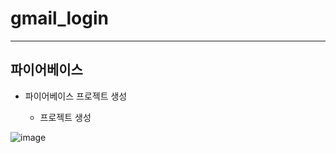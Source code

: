 # gmail_login

---

## 파이어베이스


- 파이어베이스 프로젝트 생성

  - 프로젝트 생성

![image](https://user-images.githubusercontent.com/67194430/173384675-f8f2b659-23d5-42c1-84b6-379444346f33.png)
